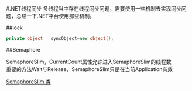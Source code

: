 #﻿.NET线程同步 
  多线程当中存在线程同步问题，需要使用一些机制去实现同步问题，总结一下.NET平台使用那些机制。

##lock

``` C#
private object  _syncObject=new object(); 
```



##Semaphore

  SemaphoreSlim，CurrentCount属性允许进入SemaphoreSlim的线程数</br>
重要的方法Wait与Release，SemaphoreSlim只是在当前Application有效</br>

  [SemaphoreSlim 类](https://msdn.microsoft.com/zh-cn/library/system.threading.semaphoreslim%28v=vs.110%29.aspx?f=255&MSPPError=-2147217396)
